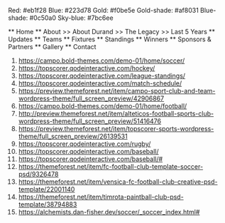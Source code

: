 Red: #eb1f28
Blue: #223d78
Gold: #f0be5e
Gold-shade: #af8031
Blue-shade: #0c50a0
Sky-blue: #7bc6ee

** Home
** About
    >> About Durand
    >> The Legacy
    >> Last 5 Years
** Updates
** Teams
** Fixtures
** Standings
** Winners
** Sponsors & Partners
** Gallery
** Contact


1) https://campo.bold-themes.com/demo-01/home/soccer/
2) https://topscorer.qodeinteractive.com/hockey/
3) https://topscorer.qodeinteractive.com/league-standings/
4) https://topscorer.qodeinteractive.com/match-schedule/
5) https://preview.themeforest.net/item/campo-sport-club-and-team-wordpress-theme/full_screen_preview/42906867
6) https://campo.bold-themes.com/demo-01/home/football/
7) http://preview.themeforest.net/item/alteticos-football-sports-club-wordpress-theme/full_screen_preview/51416476
8) https://preview.themeforest.net/item/topscorer-sports-wordpress-theme/full_screen_preview/26139531
9) https://topscorer.qodeinteractive.com/rugby/
10) https://topscorer.qodeinteractive.com/baseball/
11) https://topscorer.qodeinteractive.com/baseball/#
12) https://themeforest.net/item/fc-football-club-template-soccer-psd/9326478
13) https://themeforest.net/item/vensica-fc-football-club-creative-psd-template/22001140
14) https://themeforest.net/item/timrota-paintball-club-psd-template/38794883
15) https://alchemists.dan-fisher.dev/soccer/_soccer_index.html#